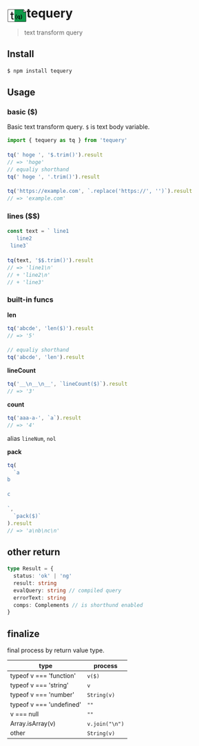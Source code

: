 # <img src="logo.png" width="45" align="left">tequery

> text transform query

## Install

```bash
$ npm install tequery
```

## Usage

### basic ($)

Basic text transform query.
`$` is text body variable.

```js
import { tequery as tq } from 'tequery'

tq(' hoge ', '$.trim()').result
// => 'hoge'
// equaliy shorthand
tq(' hoge ', '.trim()').result

tq('https://example.com', `.replace('https://', '')`).result
// => 'example.com'
```

### lines ($$)

```js
const text = ` line1
   line2
 line3`

tq(text, '$$.trim()').result
// => 'line1\n'
// + 'line2\n'
// + 'line3'
```

### built-in funcs

**len**

```js
tq('abcde', 'len($)').result
// => '5'

// equaliy shorthand
tq('abcde', 'len').result
```

**lineCount**

```js
tq('__\n__\n__', `lineCount($)`).result
// => '3'
```

**count**

```js
tq('aaa-a-', `a`).result
// => '4'
```

alias `lineNum`, `nol`

**pack**

```js
tq(
  `a
b

c

`,
  `pack($)`
).result
// => 'a\nb\nc\n'
```

## other return

```ts
type Result = {
  status: 'ok' | 'ng'
  result: string
  evalQuery: string // compiled query
  errorText: string
  comps: Complements // is shorthund enabled
}
```

## finalize

final process by return value type.

| type                     | process        |
| ------------------------ | -------------- |
| typeof v === 'function'  | `v($)`         |
| typeof v === 'string'    | `v`            |
| typeof v === 'number'    | `String(v)`    |
| typeof v === 'undefined' | `""`           |
| v === null               | `""`           |
| Array.isArray(v)         | `v.join("\n")` |
| other                    | `String(v)`    |
